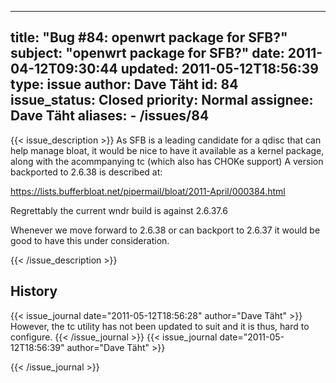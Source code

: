 
---
title: "Bug #84: openwrt package for SFB?"
subject: "openwrt package for SFB?"
date: 2011-04-12T09:30:44
updated: 2011-05-12T18:56:39
type: issue
author: Dave Täht
id: 84
issue_status: Closed
priority: Normal
assignee: Dave Täht
aliases:
    - /issues/84
---

{{< issue_description >}}
As SFB is a leading candidate for a qdisc that can help manage bloat, it
would be nice to have it available as a kernel package, along with the
acommpanying tc (which also has CHOKe support) A version backported to
2.6.38 is described at:

https://lists.bufferbloat.net/pipermail/bloat/2011-April/000384.html

Regrettably the current wndr build is against 2.6.37.6

Whenever we move forward to 2.6.38 or can backport to 2.6.37 it would be
good to have this under consideration.


{{< /issue_description >}}

## History
{{< issue_journal date="2011-05-12T18:56:28" author="Dave Täht" >}}
However, the tc utility has not been updated to suit and it is thus,
hard to configure.
{{< /issue_journal >}}
{{< issue_journal date="2011-05-12T18:56:39" author="Dave Täht" >}}

{{< /issue_journal >}}

